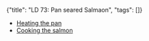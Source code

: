 {"title": "LD 73: Pan seared Salmaon", "tags": []}
* [Heating the pan](https://www.youtube.com/watch?v=CB-SCA1reqE)
* [Cooking the salmon](https://www.youtube.com/watch?v=TwTECqKNNmc)

